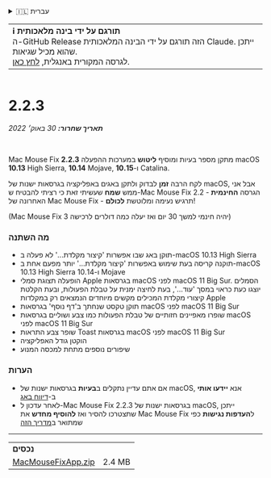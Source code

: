 <details>
<summary>🇮🇱 עברית</summary>

[🇬🇧 English (GitHub Release)](https://github.com/noah-nuebling/mac-mouse-fix/releases/tag/2.2.3)\
[🇦🇩 Català](https://redirect.macmousefix.com/?target=mmf-release&tag=2.2.3&locale=ca)\
[🇩🇪 Deutsch](https://redirect.macmousefix.com/?target=mmf-release&tag=2.2.3&locale=de)\
[🇪🇸 Español](https://redirect.macmousefix.com/?target=mmf-release&tag=2.2.3&locale=es)\
[🇫🇷 Français](https://redirect.macmousefix.com/?target=mmf-release&tag=2.2.3&locale=fr)\
[🇮🇩 Indonesia](https://redirect.macmousefix.com/?target=mmf-release&tag=2.2.3&locale=id)\
[🇮🇹 Italiano](https://redirect.macmousefix.com/?target=mmf-release&tag=2.2.3&locale=it)\
[🇭🇺 Magyar](https://redirect.macmousefix.com/?target=mmf-release&tag=2.2.3&locale=hu)\
[🇳🇱 Nederlands](https://redirect.macmousefix.com/?target=mmf-release&tag=2.2.3&locale=nl)\
[🇵🇱 Polski](https://redirect.macmousefix.com/?target=mmf-release&tag=2.2.3&locale=pl)\
[🇧🇷 Português (Brasil)](https://redirect.macmousefix.com/?target=mmf-release&tag=2.2.3&locale=pt-BR)\
[🇵🇹 Português (Portugal)](https://redirect.macmousefix.com/?target=mmf-release&tag=2.2.3&locale=pt-PT)\
[🇷🇴 Română](https://redirect.macmousefix.com/?target=mmf-release&tag=2.2.3&locale=ro)\
[🇸🇪 Svenska](https://redirect.macmousefix.com/?target=mmf-release&tag=2.2.3&locale=sv)\
[🇻🇳 Tiếng Việt](https://redirect.macmousefix.com/?target=mmf-release&tag=2.2.3&locale=vi)\
[🇹🇷 Türkçe](https://redirect.macmousefix.com/?target=mmf-release&tag=2.2.3&locale=tr)\
[🇨🇿 Čeština](https://redirect.macmousefix.com/?target=mmf-release&tag=2.2.3&locale=cs)\
[🇬🇷 Ελληνικά](https://redirect.macmousefix.com/?target=mmf-release&tag=2.2.3&locale=el)\
[🇷🇺 Русский](https://redirect.macmousefix.com/?target=mmf-release&tag=2.2.3&locale=ru)\
[🇺🇦 Українська](https://redirect.macmousefix.com/?target=mmf-release&tag=2.2.3&locale=uk)\
**🇮🇱 עברית**\
[🇸🇦 العربية](https://redirect.macmousefix.com/?target=mmf-release&tag=2.2.3&locale=ar)\
[🇮🇳 हिन्दी](https://redirect.macmousefix.com/?target=mmf-release&tag=2.2.3&locale=hi)\
[🇹🇭 ไทย](https://redirect.macmousefix.com/?target=mmf-release&tag=2.2.3&locale=th)\
[🇨🇳 中文 (简体)](https://redirect.macmousefix.com/?target=mmf-release&tag=2.2.3&locale=zh-Hans)\
[🇨🇳 中文 (繁體)](https://redirect.macmousefix.com/?target=mmf-release&tag=2.2.3&locale=zh-Hant)\
[🇭🇰 中文（香港)](https://redirect.macmousefix.com/?target=mmf-release&tag=2.2.3&locale=zh-HK)\
[🇯🇵 日本語](https://redirect.macmousefix.com/?target=mmf-release&tag=2.2.3&locale=ja)\
[🇰🇷 한국어](https://redirect.macmousefix.com/?target=mmf-release&tag=2.2.3&locale=ko)\
[Help translate Mac Mouse Fix to different languages!](https://github.com/noah-nuebling/mac-mouse-fix/discussions/731)
</details>
<table align=><td>
<b>ℹ️ תורגם על ידי בינה מלאכותית</b><br>
ה-GitHub Release הזה תורגם על ידי הבינה המלאכותית Claude. ייתכן שהוא מכיל שגיאות.<br>
לגרסה המקורית באנגלית, <a href="https://github.com/noah-nuebling/mac-mouse-fix/releases/tag/2.2.3">לחץ כאן</a>.
</td></table>

<table></table>

# 2.2.3
***תאריך שחרור:** 30 באוק׳ 2022*

<br>

Mac Mouse Fix **2.2.3** מתקן מספר בעיות ומוסיף **ליטוש** במערכות ההפעלה macOS **10.13** High Sierra, **10.14** Mojave, ו-**10.15** Catalina.

לקח הרבה **זמן** לבדוק ולתקן באגים באפליקציה בגרסאות ישנות של macOS, אבל אני ממש **שמח** שעשיתי זאת כי רציתי להבטיח ש-Mac Mouse Fix 2.2 - הגרסה **החינמית** האחרונה של Mac Mouse Fix - תרגיש נעימה ומלוטשת **לכולם**!

(Mac Mouse Fix 3 יהיה חינמי למשך 30 יום ואז יעלה כמה דולרים לרכישה)

### מה השתנה

- תוקן באג שבו אפשרות 'קיצור מקלדת...' לא פעלה ב-macOS 10.13 High Sierra
- תוקנה קריסה בעת שימוש באפשרות 'קיצור מקלדת...' יותר מפעם אחת ב-macOS 10.13 High Sierra ו-10.14 Mojave
- הופעלה תצוגת סמלי Apple בגרסאות macOS לפני macOS 11 Big Sur. הסמלים יוצגו כעת כראוי במסך 'עוד...', בעת לחיצה ימנית על טבלת הפעולות, ובעת הקלטת קיצורי מקלדת המכילים מקשים מיוחדים הנמצאים רק במקלדות Apple
- תוקן טקסט שנחתך ב'דף נוסף' בגרסאות macOS לפני macOS 11 Big Sur
- שופרו מאפיינים חזותיים של טבלת הפעולות כמו צבע ושוליים בגרסאות macOS לפני macOS 11 Big Sur
- שופר צבע התראות Toast בגרסאות macOS לפני macOS 11 Big Sur
- הוקטן גודל האפליקציה
- שיפורים נוספים מתחת למכסה המנוע

### הערות

- אם אתם עדיין נתקלים ב**בעיות** בגרסאות ישנות של macOS, אנא **יידעו אותי** ב-[דיווח באג](https://noah-nuebling.github.io/mac-mouse-fix-feedback-assistant/?type=bug-report)
- לאחר עדכון ל-Mac Mouse Fix 2.2.3 בגרסאות ישנות של macOS, ייתכן שתצטרכו להסיר ואז **להוסיף מחדש** את Mac Mouse Fix ל**העדפות נגישות** כפי שמתואר ב[מדריך הזה](https://github.com/noah-nuebling/mac-mouse-fix/discussions/101)

---

<table align="start">
<tr>
    <td colspan=2>
        <b>נכסים</b>
    </td>
</tr>
<tr>
    <td><a href="https://github.com/noah-nuebling/mac-mouse-fix/releases/download/2.2.3/MacMouseFixApp.zip">MacMouseFixApp.zip</a></td>
    <td>2.4 MB</td>
</tr>
</table>